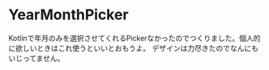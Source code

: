 # YearMonthPicker
Kotlinで年月のみを選択させてくれるPickerなかったのでつくりました。個人的に欲しいときはこれ使うといいとおもうよ。
デザインは力尽きたのでなんにもいじってません。
